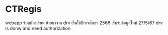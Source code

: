# CTRegis
webapp รับสมัครเรียน ย้ายมาจาก drv เริ่มใช้ปีการศึกษา 2566
เริ่มรับข้อมูลใหม่ 27/5/67 drv is donw and need authorization
